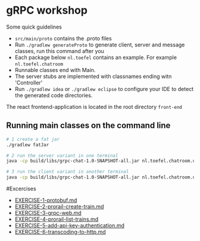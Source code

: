 # gRPC workshop

Some quick guidelines
* `src/main/proto` contains the .proto files   
* Run `./gradlew generateProto` to generate client, server and message classes, run this command after you  
* Each package below `nl.toefel` contains an example. For example `nl.toefel.chatroom`
* Runnable classes end with Main.
* The server stubs are implemented with classnames ending witn 'Controller'
* Run `./gradlew idea` or `./gradlew eclipse` to configure your IDE to detect the generated code directories.
     
The react frontend-application is located in the root directory `front-end`
     
## Running main classes on the command line

```bash
# 1 create a fat jar
./gradlew fatJar 

# 2 run the server variant in one terminal 
java -cp build/libs/grpc-chat-1.0-SNAPSHOT-all.jar nl.toefel.chatroom.unsecure.UnsecureChatroomClientMain

# 3 run the client variant in another terminal
java -cp build/libs/grpc-chat-1.0-SNAPSHOT-all.jar nl.toefel.chatroom.unsecure.UnsecureChatroomClientMain

```
     
#Excercises

 * [EXERCISE-1-protobuf.md](EXERCISE-1-protobuf.md)
 * [EXERCISE-2-prorail-create-train.md](EXERCISE-2-prorail-create-train.md)
 * [EXERCISE-3-grpc-web.md](EXERCISE-3-grpc-web.md)
 * [EXERCISE-4-prorail-list-trains.md](EXERCISE-4-prorail-list-trains.md)
 * [EXERCISE-5-add-api-key-authentication.md](EXERCISE-5-interceptors.md)
 * [EXERCISE-6-transcoding-to-http.md](EXERCISE-6-transcoding-to-http.md)

 